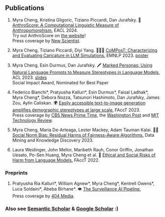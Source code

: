 ## Publications

1. Myra Cheng, Kristina Gligoric, Tiziano Piccardi, Dan Jurafsky. 🤖 [AnthroScore: A Computational Linguistic Measure of Anthropomorphism.](https://arxiv.org/pdf/2402.02056.pdf) EACL 2024.   
<span class="subline">Try out AnthroScore on <a href="http://anthroscore.stanford.edu/">the website</a>!</span>  
Press coverage by [New Scientist](https://www.newscientist.com/article/2417992-researchers-increasingly-view-tech-as-having-human-like-qualities/).

3. Myra Cheng, Tiziano Piccardi, Diyi Yang. 👩🏻‍🌾 [CoMPosT: Characterizing and Evaluating Caricature in LLM Simulations.](https://arxiv.org/pdf/2310.11501.pdf) EMNLP 2023. [poster](compost_poster.pdf)

4. Myra Cheng, Esin Durmus, Dan Jurafsky. 🖍️ [Marked Personas: Using Natural Language Prompts to Measure Stereotypes in Language Models.](https://arxiv.org/pdf/2305.18189.pdf) ACL 2023. [slides](marked_slides.pdf)  
<span  class="subline">Social Impact Award, Nominated for Best Paper</span> 

5. Federico Bianchi\*, Pratyusha Kalluri\*, Esin Durmus\*, Faisal Ladhak\*, Myra Cheng\*, Debora Nozza, Tatsunori Hashimoto, Dan Jurafsky, James Zou, Aylin Caliskan. 🌍 [Easily accessible text-to-image generation amplifies demographic stereotypes at large scale.](https://arxiv.org/pdf/2211.03759.pdf) FAccT 2023.  
<span  class="subline">Press coverage by [CBS News Prime Time](https://www.youtube.com/watch?v=0KFJf9QqfCw), the [Washington Post](https://www.washingtonpost.com/technology/interactive/2023/ai-generated-images-bias-racism-sexism-stereotypes/) and [MIT Technology Review](https://www.technologyreview.com/2023/03/22/1070167/these-news-tool-let-you-see-for-yourself-how-biased-ai-image-models-are/).</span>

6. Myra Cheng, Maria De-Arteaga, Lester Mackey, Adam Tauman Kalai. 🕵️‍♀️ [Social Norm Bias: Residual Harms of Fairness-Aware Algorithms.](https://arxiv.org/pdf/2108.11056.pdf) Data Mining and Knowledge Discovery 2023.

7. Laura Weidinger, John Mellor, Maribeth Rauh, Conor Griffin, Jonathan Uesato, Po-Sen Huang, Myra Cheng et al. 🦜 [Ethical and Social Risks of Harm from Language Models.](https://arxiv.org/pdf/2112.04359.pdf) FAccT 2022.

### Preprints
1. Pratyusha Ria Kalluri\*, William Agnew\*, Myra Cheng\*, Kentrell Owens\*, Luca Soldaini\*, Abeba Birhane\*. 👁 [The Surveillance AI Pipeline.](https://arxiv.org/pdf/2309.15084.pdf)   
<span  class="subline">Press coverage by [404 Media](https://www.404media.co/how-the-surveillance-ai-pipeline-literally-objectifies-human-beings/).</span>

### Also see [Semantic Scholar](https://www.semanticscholar.org/author/M.-Cheng/2149615775) & [Google Scholar](https://scholar.google.com/citations?user=gaslQl8AAAAJ&hl=en) :) 
